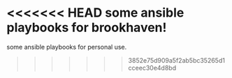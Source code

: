 <<<<<<< HEAD
some ansible playbooks for brookhaven!
=======
some ansible playbooks for personal use. 
>>>>>>> 3852e75d909a5f2ab5bc35265d1cceec30e4d8bd
